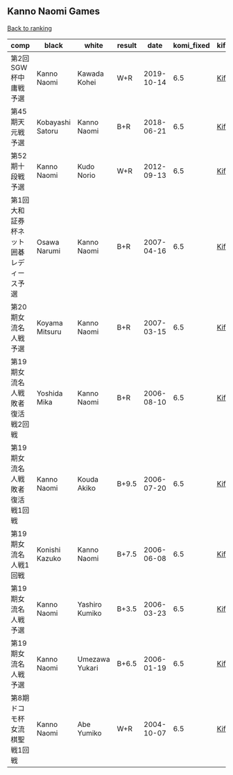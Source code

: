 ## Kanno Naomi Games

[Back to ranking](index.md)




| **comp** | **black** | **white** | **result** | **date** | **komi_fixed** | **kifu** | 
| --- | --- | --- | --- | --- | --- | --- |
| 第2回SGW杯中庸戦予選 | Kanno Naomi | Kawada Kohei | W+R | 2019-10-14 | 6.5 | [Kifu](https://kifudepot.net/kifucontents.php?id=8xFjWSsVDGvTTaPd3SYmzA%3D%3D) | 
| 第45期天元戦予選 | Kobayashi Satoru | Kanno Naomi | B+R | 2018-06-21 | 6.5 | [Kifu](https://kifudepot.net/kifucontents.php?id=lTPzXVdLC9aa1Fa3WPGbAQ%3D%3D) | 
| 第52期十段戦予選 | Kanno Naomi | Kudo Norio | W+R | 2012-09-13 | 6.5 | [Kifu](https://kifudepot.net/kifucontents.php?id=UDYiq%2Fu9dxk0%2BVeG3VHexA%3D%3D) | 
| 第1回大和証券杯ネット囲碁レディース予選 | Osawa Narumi | Kanno Naomi | B+R | 2007-04-16 | 6.5 | [Kifu](https://kifudepot.net/kifucontents.php?id=bRTw1kA8VS3%2FZsIWCaEMfA%3D%3D) | 
| 第20期女流名人戦予選 | Koyama Mitsuru | Kanno Naomi | B+R | 2007-03-15 | 6.5 | [Kifu](https://kifudepot.net/kifucontents.php?id=eCIcSMlSO4MIeoATUhqa%2Fg%3D%3D) | 
| 第19期女流名人戦敗者復活戦2回戦 | Yoshida Mika | Kanno Naomi | B+R | 2006-08-10 | 6.5 | [Kifu](https://kifudepot.net/kifucontents.php?id=M1HNFU8UsDNxQOVUcQRTCA%3D%3D) | 
| 第19期女流名人戦敗者復活戦1回戦 | Kanno Naomi | Kouda Akiko | B+9.5 | 2006-07-20 | 6.5 | [Kifu](https://kifudepot.net/kifucontents.php?id=7psQE0ZNtEBMzgeCATx6gw%3D%3D) | 
| 第19期女流名人戦1回戦 | Konishi Kazuko | Kanno Naomi | B+7.5 | 2006-06-08 | 6.5 | [Kifu](https://kifudepot.net/kifucontents.php?id=0t%2BNSFoow%2BsUhT3X8VCA%2Fw%3D%3D) | 
| 第19期女流名人戦予選 | Kanno Naomi | Yashiro Kumiko | B+3.5 | 2006-03-23 | 6.5 | [Kifu](https://kifudepot.net/kifucontents.php?id=CjqJFxfNwjvz2G6SFvh3AQ%3D%3D) | 
| 第19期女流名人戦予選 | Kanno Naomi | Umezawa Yukari | B+6.5 | 2006-01-19 | 6.5 | [Kifu](https://kifudepot.net/kifucontents.php?id=y8LDkeTSuEQCTzjeynor5g%3D%3D) | 
| 第8期ドコモ杯女流棋聖戦1回戦 | Kanno Naomi | Abe Yumiko | W+R | 2004-10-07 | 6.5 | [Kifu](https://kifudepot.net/kifucontents.php?id=8aD%2BKzdt2NrMUGCwWyiP%2Bw%3D%3D) |




